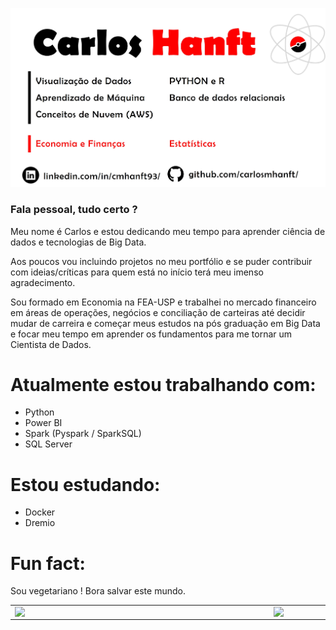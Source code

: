 ![img](github-profile-img.jpg)

### Fala pessoal, tudo certo ?

Meu nome é Carlos e estou dedicando meu tempo para aprender ciência de dados e tecnologias de Big Data.

Aos poucos vou incluindo projetos no meu portfólio e se puder contribuir com ideias/críticas para quem está no início terá meu imenso agradecimento.

Sou formado em Economia na FEA-USP e trabalhei no mercado financeiro em áreas de operações, negócios e conciliação de carteiras até decidir mudar de carreira e começar meus estudos na pós graduação em Big Data e focar meu tempo em aprender os fundamentos para me tornar um Cientista de Dados.

# Atualmente estou trabalhando com:

- Python
- Power BI
- Spark (Pyspark / SparkSQL)
- SQL Server

# Estou estudando:

- Docker
- Dremio

# Fun fact:

Sou vegetariano ! Bora salvar este mundo.

 
<center>
<table>
    <tr>
        <td class="first"><img width="400px" align="left" src="https://github-readme-stats.vercel.app/api?username=carlosmhanft&theme=dark&show_icons=true" /></td>
        <td class="second"><img width="420px" align="left" src="https://github-readme-stats.vercel.app/api/top-langs/?username=carlosmhanft&hide=html&layout=compact&theme=dark&show_icons=true"/></td>
    </tr>   
</table>
</center>
